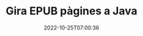 ---
############################# Static ############################
layout: "auto-gen-merger"
date: 2022-10-25T07:00:36
draft: false
otherformats: pdf xps tex

############################# Head ############################
head_title: "Gira EPUB pàgines en Java: gira a 90, 180, 270 angles"
head_description: "Gireu pàgines específiques o totes del document d'un fitxer EPUB amb un angle de rotació de 90, 180, 270 mitjançant l'API de fusió de documents."

############################# Header ############################
title: "Gira EPUB pàgines a Java"
description: "Gira EPUB pàgines amb unes quantes línies de codi Java."
bg_image: "https://cms.admin.containerize.com/templates/aspose/App_Themes/V3/images/bg/header1.png"
bg_overlay: false
button:
    enable: true
    icon: "fas fa-arrow-down"
    label: "Baixeu la prova gratuïta"
    link: "https://downloads.groupdocs.com/merger/java"

############################# SubMenu ############################
submenu:
    enable: true

    left:
        img_alt: "GroupDocs.Merger for Java"
        image: "https://cms.admin.containerize.com/templates/groupdocs/images/product-logos/90x90-noborder/groupdocs-merger-java.png"
        product: "GroupDocs.Merger"
        platform: "Java"

    middle:
        button:

            # button loop
            - link: "https://apireference.groupdocs.com/merger/java"
              text: "Referència de l'API"

            # button loop
            - link: "https://github.com/groupdocs-merger"
              text: "Exemples de codi"

            # button loop
            - link: "https://products.groupdocs.app/merger/family"
              text: "Demostracions en directe"

            # button loop
            - link: "https://purchase.groupdocs.com/pricing/merger/java"
              text: "Preus"

    right:
        link_download: "https://downloads.groupdocs.com/merger"
        link_learn: "https://docs.groupdocs.com/merger/java"
        link_buy: "https://purchase.groupdocs.com"

############################# About ############################
about:
    enable: true
    title: "Sobre l'API GroupDocs.Merger for Java"
    content: |
        [GroupDocs.Merger for Java](/ca/merger/java/) ofereix una solució senzilla per combinar i dividir de manera segura entre una àmplia gamma de formats de documents, com ara PDF, Microsoft Office (Word, Excel, PowerPoint). , OneNote), OpenDocument, HTML, imatges i molts altres dins de les aplicacions Java. Afegint només unes poques línies del codi, realitzeu diverses operacions de documents com ara moure, eliminar, girar, intercanviar, extreure o canviar l'orientació de les pàgines dins dels documents. L'API de fusió de documents també admet la previsualització de les pàgines del document com a imatge per analitzar l'estructura del document, el format i el contingut de la pàgina.
        
        L'API GroupDocs.Merger és una opció correcta per a solucions corporatives que necessiten funcions de rotació de pàgines de fitxers. Aquestes API tenen una bona compatibilitat amb tots els sistemes operatius i plataformes principals, inclòs J2SE 7.0 (1.7), J2SE 8.0 (1.8), Java 10.

############################# Steps ############################
steps:
    enable: true
    title_left: "Gira EPUB pàgines de fitxers a Java"
    content_left: |
        [GroupDocs.Merger for Java](/ca/merger/java/) facilita que els desenvolupadors de Java giren algunes pàgines específiques o totes dins d'un fitxer EPUB a 90 , 180 o 270 angle de gir implementant uns quants passos senzills.
        
        * Inicialitzeu **RotateOptions** amb l'angle de rotació i els números de pàgina desitjats.
        * Creeu una nova instància de **Merger** i passeu la ruta del document font com a paràmetre de constructor.
        * Truqueu a **rotatePages** i passeu l'objecte **RotateOptions**.
        * Truqueu a **Save** i especifiqueu la ruta del fitxer per desar el document resultant.

    title_right: "Requisits del sistema"
    content_right: |
        Les API de GroupDocs.Merger for Java són compatibles amb totes les plataformes i sistemes operatius principals. Abans d'executar el codi següent, assegureu-vos que teniu els següents requisits previs instal·lats al vostre sistema.

        * Sistemes operatius: Microsoft Windows, Linux, MacOS
        * Entorns de desenvolupament: NetBeans, IntelliJ IDEA, Eclipse
        * Marcs: J2SE 7.0 (1.7), J2SE 8.0 (1.8), Java 10
        * Baixeu la darrera versió de GroupDocs.Merger for Java de [Maven](https://repository.groupdocs.com/webapp/#/artifacts/browse/tree/General/repo/com/groupdocs/groupdocs-merger)
         
    code: |
     {{% merger/additional-styles %}}
     {{< merger/code-merger title="Com girar les pàgines de fitxers EPUB utilitzant el codi d'exemple Java">}}

        ```java    
        // Gireu EPUB pàgines de fitxers mitjançant l'API de GroupDocs.Merger
        // Inicialitzeu la classe RotateOptions per especificar l'angle de rotació i els números de pàgina per girar
        RotateOptions rotateOptions = new RotateOptions(RotateMode.Rotate180, new int[] { 2, 3 });

        // Instanciï Merger amb el document d'entrada EPUB
        Merger merger = new Merger("input.epub");

        // Truqueu al mètode rotatePages i passeu-li l'objecte RotateOptions
        merger.rotatePages(rotateOptions);
    
        // Truqueu al mètode de desar i passeu el camí del fitxer desitjat per desar el document de sortida
        merger.save("output.epub");
        ```
     {{< /merger/code-merger >}}

############################# Demos ############################
demos:
    enable: true
    title: "Demostracions en directe: gireu EPUB pàgines de fitxers en línia"
    content: |
       Gireu les pàgines del fitxer EPUB ara mateix visitant el lloc web [GroupDocs.Merger Live Demos](https://products.groupdocs.app/splitter/rotate-pages/epub).
       La demostració en directe té els següents avantatges.
        
############################# About Formats ############################
about_formats:
    enable: true

############################# More Formats ############################
more_formats:
    enable: true
    title: "Gira les pàgines d'altres formats de document"
    content: |
        Java documenta l'API de fusió i divisió per a formats de fitxer i imatges. Gireu alguns dels formats de fitxer populars tal com s'indica a continuació.

############################# Back to top ###############################
back_to_top:
    enable: true
---